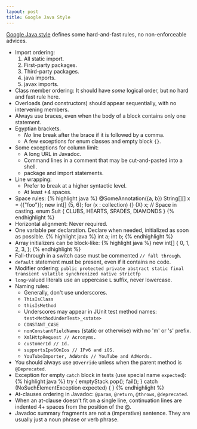 ```yaml
---
layout: post
title: Google Java Style
---
```


[Google Java style](http://google-styleguide.googlecode.com/svn/trunk/javaguide.html)
defines some hard-and-fast rules, no non-enforceable advices.

* Import ordering:
  1. All static import.
  2. First-party packages.
  3. Third-party packages.
  4. java imports.
  5. javax imports.
* Class member ordering: It should have _some_ logical order, but no hard and fast rule here.
* Overloads (and constructors) should appear sequentially, with no intervening members.
* Always use braces, even when the body of a block contains only one statement.
* Egyptian brackets.
  - _No_ line break after the brace if it is followed by a comma.
  - A few exceptions for enum classes and empty block `{}`.
* Some exceptions for column limit:
  - A long URL in Javadoc.
  - Command lines in a comment that may be cut-and-pasted into a shell.
  - package and import statements.
* Line wrapping:
  - Prefer to break at a higher syntactic level.
  - At least +4 spaces.
* Space rules:
{% highlight java %}
@SomeAnnotation({a, b})
String[][] x = {{"foo"}};
new int[] {5, 6};
for (x : collection) {}
(X) x; // Space in casting.
enum Suit { CLUBS, HEARTS, SPADES, DIAMONDS }
{% endhighlight %}
* Horizontal alignment: Never required.
* One variable per declaration.
  Declare when needed, initialized as soon as possible.
{% highlight java %}
int a;
int b;
{% endhighlight %}
* Array initializers can be block-like:
{% highlight java %}
new int[] {
  0, 1,
  2, 3,
};
{% endhighlight %}
* Fall-through in a switch case must be commented `// fall through`.
* `default` statement must be present, even if it contains no code.
* Modifier ordering:
  `public protected private abstract static final transient volatile synchronized native strictfp`
* `long`-valued literals use an uppercase `L` suffix, never lowercase.
* Naming rules:
  - Generally, don't use underscores.
  - `ThisIsClass`
  - `thisIsMethod`
  - Underscores may appear in JUnit test method names: `test<MethodUnderTest>_<state>`
  - `CONSTANT_CASE`
  - `nonConstantFieldNames` (static or otherwise) with no 'm' or 's' prefix.
  - `XmlHttpRequest // Acronyms.`
  - `customerId // Id.`
  - `supportsIpv6OnIos // IPv6 and iOS.`
  - `YouTubeImporter, AdWords // YouTube and AdWords.`
* You should always use `@Override` unless when the parent method is `@Deprecated`.
* Exception for empty `catch` block in tests (use special name `expected`):
{% highlight java %}
try {
  emptyStack.pop();
  fail();
} catch (NoSuchElementException expected) {
}
{% endhighlight %}
* At-clauses ordering in Javadoc: `@param`, `@return`, `@throws`, `@deprecated`.
* When an at-clause doesn't fit on a single line, continuation lines are indented 4+ spaces from the position of the @.
* Javadoc summary fragments are not a (imperative) sentence.
  They are usually just a noun phrase or verb phrase.
